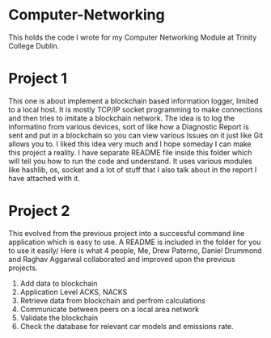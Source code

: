# Computer-Networking

This holds the code I wrote for my Computer Networking Module at Trinity College Dublin.

# Project 1
This one is about implement a blockchain based information logger, limited to a local host. It is mostly TCP/IP socket programming to make connections and then tries to imitate a blockchain network. 
The idea is to log the informatino from various devices, sort of like how a Diagnostic Report is sent and put in a blockchain so you can view various Issues on it just like Git allows you to. I liked this idea very much and I hope someday I can make this project a reality.
I have separate README file inside this folder which will tell you how to run the code and understand. It uses various modules like hashlib, os, socket and a lot of stuff that I also talk about in the report I have attached with it.

# Project 2
This evolved from the previous project into a successful command line application which is easy to use. A README is included in the folder for you to use it easily/
Here is what 4 people, Me, Drew Paterno, Daniel Drummond and Raghav Aggarwal collaborated and improved upon the previous projects.
1. Add data to blockchain
2. Application Level ACKS, NACKS
3. Retrieve data from blockchain and perfrom calculations
4. Communicate between peers on a local area network
5. Validate the blockchain
6. Check the database for relevant car models and emissions rate.

